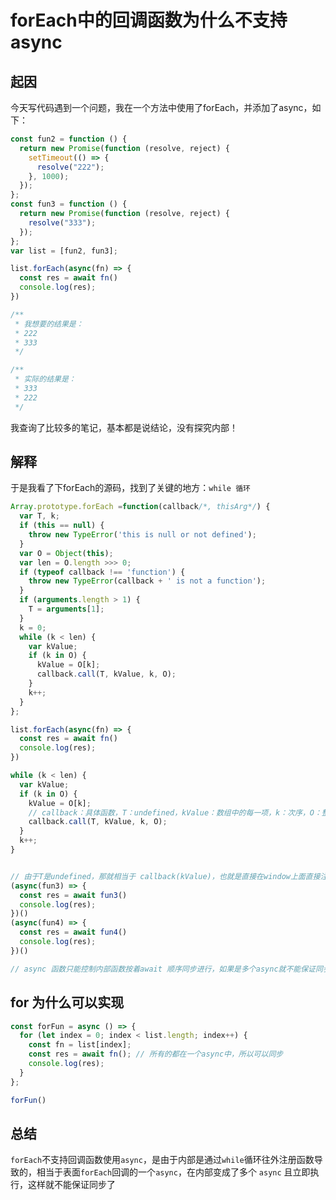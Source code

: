 # forEach中的回调函数为什么不支持async

## 起因

今天写代码遇到一个问题，我在一个方法中使用了forEach，并添加了async，如下：

```js
const fun2 = function () {
  return new Promise(function (resolve, reject) {
    setTimeout(() => {
      resolve("222");
    }, 1000);
  });
};
const fun3 = function () {
  return new Promise(function (resolve, reject) {
    resolve("333");
  });
};
var list = [fun2, fun3];

list.forEach(async(fn) => {
  const res = await fn()
  console.log(res);
})

/**
 * 我想要的结果是：
 * 222
 * 333
 */

/**
 * 实际的结果是：
 * 333
 * 222
 */
```



我查询了比较多的笔记，基本都是说结论，没有探究内部！



## 解释

于是我看了下forEach的源码，找到了关键的地方：`while 循环`

```js
Array.prototype.forEach =function(callback/*, thisArg*/) {
  var T, k;
  if (this == null) {
    throw new TypeError('this is null or not defined');
  }
  var O = Object(this);
  var len = O.length >>> 0;
  if (typeof callback !== 'function') {
    throw new TypeError(callback + ' is not a function');
  }
  if (arguments.length > 1) {
    T = arguments[1];
  }
  k = 0;
  while (k < len) {
    var kValue;
    if (k in O) {
      kValue = O[k];
      callback.call(T, kValue, k, O); 
    }
    k++;
  }
};

list.forEach(async(fn) => {
  const res = await fn()
  console.log(res);
})
```



```js
while (k < len) {
  var kValue;
  if (k in O) {
    kValue = O[k];
    // callback：具体函数，T：undefined，kValue：数组中的每一项，k：次序，O：整个数组
    callback.call(T, kValue, k, O);
  }
  k++;
}


// 由于T是undefined，那就相当于 callback(kValue)，也就是直接在window上面直接注册两个async函数
(async(fun3) => {
  const res = await fun3()
  console.log(res);
})()
(async(fun4) => {
  const res = await fun4()
  console.log(res);
})()

// async 函数只能控制内部函数按着await 顺序同步进行，如果是多个async就不能保证同步就行了，因为系统会调用这一系列的函数，执行快慢取决于内部
```



## for 为什么可以实现

```js
const forFun = async () => {
  for (let index = 0; index < list.length; index++) {
    const fn = list[index];
    const res = await fn(); // 所有的都在一个async中，所以可以同步
    console.log(res);
  }
};

forFun()
```



## 总结

`forEach`不支持回调函数使用`async`，是由于内部是通过`while`循环往外注册函数导致的，相当于表面`forEach`回调的一个`async`，在内部变成了多个 `async` 且立即执行，这样就不能保证同步了